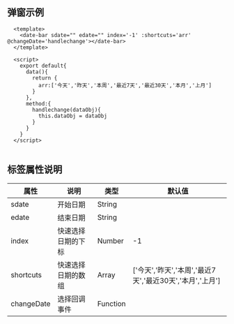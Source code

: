 ## 弹窗示例
 
```
  <template>
    <date-bar sdate="" edate="" index='-1' :shortcuts='arr' @changeDate='handlechange'></date-bar>
  </template>

  <script>
    export default{
      data(){
        return {
          arr:['今天','昨天','本周','最近7天','最近30天','本月','上月']
        }
      },
      method:{
        handlechange(dataObj){
          this.dataObj = dataObj
        }
      }
    }
  </script>
 
```


 
## 标签属性说明

| 属性 | 说明 | 类型 | 默认值 |
| --- | --- | --- | --- |
| sdate | 开始日期 | String |    |
| edate | 结束日期 | String |    |
| index | 快速选择日期的下标 | Number | -1 |   
| shortcuts | 快速选择日期的数组 | Array | ['今天','昨天','本周','最近7天','最近30天','本月','上月']  |
| changeDate | 选择回调事件 | Function | |
 
